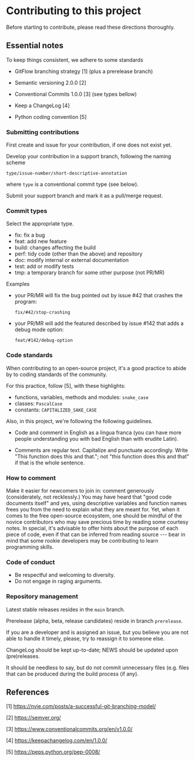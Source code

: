 
 Contributing to this project
 ==============================

 Before starting to contribute, please read these directions thoroughly.

 Essential notes
 ------------------------------
 
 To keep things consistent, we adhere to some standards

 - GitFlow branching strategy [1] (plus a prerelease branch)

 - Semantic versioning 2.0.0 [2]

 - Conventional Commits 1.0.0 [3] (see types bellow)

 - Keep a ChangeLog [4]

 - Python coding convention [5]
 
### Submitting contributions

 First create and issue for your contribution, if one does not exist yet.
 
 Develop your contribution in a support branch, following the naming scheme
 
 `type/issue-number/short-descriptive-annotation`

 where `type` is a conventional commit type (see below).
 
 Submit your support branch and mark it as a pull/merge request.
 
 ### Commit types
 
 Select the appropriate type.
 
 - fix:   fix a bug
 - feat:  add new feature
 - build: changes affecting the build 
 - perf:  tidy code (other than the above) and repository
 - doc:   modify internal or external documentation
 - test:  add or modify tests
 - tmp:   a temporary branch for some other purpose (not PR/MR)

 Examples

 * your PR/MR will fix the bug pointed out by issue #42 that
   crashes the program:

   `fix/#42/stop-crashing`

 * your PR/MR will add the featured described by issue #142 that
   adds a debug mode option:

   `feat/#142/debug-option`

 ### Code standards

  When contributing to an open-source project, it's a good practice to
  abide by to coding standards of the community.

  For this practice, follow [5], with these highlights:

  * functions, variables, methods and modules: `snake_case`
  * classes: `PascalCase`
  * constants: `CAPITALIZED_SAKE_CASE`

  Also, in this project, we're following the following guidelines.

  * Code and comment in English as a lingua franca (you can have more
    people understanding you with bad English than with erudite Latin). 

  * Comments are regular text. Capitalize and punctuate accordingly.
    Write "This function does this and that."; not "this function 
    does this and that" if that is the whole sentence.

 ### How to comment

  Make it easier for newcomers to join in: comment generously (considerately,
  not recklessly.) You may have heard that "good code documents itself" and
  yes, using descriptive variables and function names frees you from the
  need to explain what they are meant for. Yet, when it comes to the free
  open-source ecosystem, one should be mindful of the novice contributors
  who may save precious time by reading some courtesy notes. In special,
  it's advisable to offer hints about the purpose of each piece of code,
  even if that can be inferred from reading source --- bear in mind that
  some rookie developers may be contributing to learn programming skills.

 ### Code of conduct

 * Be respectful and welcoming to diversity.
 * Do not engage in raging arguments.

 ### Repository management

 Latest stable releases resides in the `main` branch.

 Prerelease (alpha, beta, release candidates) reside in branch `prerelease`.

 If you are a developer and is assigned an issue, but you believe you are not
 able to handle it timely, please, try to reassign it to someone else.

 ChangeLog should be kept up-to-date; NEWS should be updated upon (pre)releases.

 It should be needless to say, but do not commit unnecessary files (e.g. files
 that can be produced during the build process (if any).

 ## References

 [1] https://nvie.com/posts/a-successful-git-branching-model/

 [2] https://semver.org/

 [3] https://www.conventionalcommits.org/en/v1.0.0/

 [4] https://keepachangelog.com/en/1.0.0/

 [5] https://peps.python.org/pep-0008/
